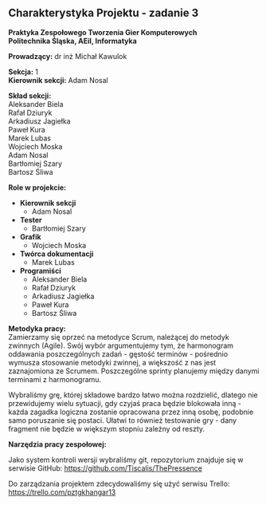 ## Charakterystyka Projektu - zadanie 3
**Praktyka Zespołowego Tworzenia Gier Komputerowych**  
**Politechnika Śląska, AEiI, Informatyka**  

**Prowadzący:** dr inż Michał Kawulok

**Sekcja:** 1  
**Kierownik sekcji:** Adam Nosal  

**Skład sekcji:**  
Aleksander Biela  
Rafał Dziuryk  
Arkadiusz Jagiełka  
Paweł Kura  
Marek Lubas  
Wojciech Moska   
Adam Nosal   
Bartłomiej Szary   
Bartosz Śliwa  

<div style="page-break-after: always;"></div>

**Role w projekcie:**  
- **Kierownik sekcji**
  * Adam Nosal
- **Tester**
  * Bartłomiej Szary
- **Grafik**
  * Wojciech Moska  
- **Twórca dokumentacji**  
  * Marek Lubas
- **Programiści**  
  * Aleksander Biela  
  * Rafał Dziuryk  
  * Arkadiusz Jagiełka    
  * Paweł Kura  
  * Bartosz Śliwa  

**Metodyka pracy:**  
Zamierzamy się oprzeć na metodyce Scrum, należącej do metodyk zwinnych (Agile). Swój wybór argumentujemy tym, że harmonogram oddawania poszczególnych zadań - gęstość terminów - pośrednio wymusza stosowanie metodyki zwinnej, a większość z nas jest zaznajomiona ze Scrumem. Poszczególne sprinty planujemy między danymi terminami z harmonogramu.

Wybraliśmy grę, której składowe bardzo łatwo można rozdzielić, dlatego nie przewidujemy wielu sytuacji, gdy czyjaś praca będzie blokowała inną - każda zagadka logiczna zostanie opracowana przez inną osobę, podobnie samo poruszanie się postaci. Ułatwi to również testowanie gry - dany fragment nie będzie w większym stopniu zależny od reszty.

**Narzędzia pracy zespołowej:**  

Jako system kontroli wersji wybraliśmy git, repozytorium znajduje się w serwisie GitHub: https://github.com/Tiscalis/ThePressence

Do zarządzania projektem zdecydowaliśmy się użyć serwisu Trello: https://trello.com/pztgkhangar13
